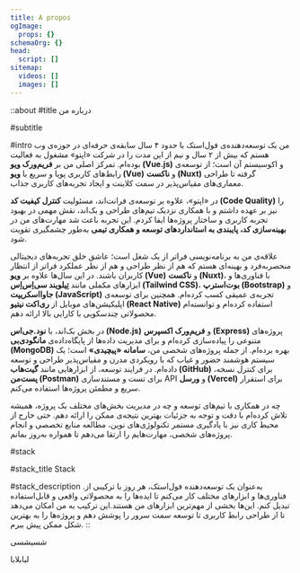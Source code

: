 ```yaml
---
title: A propos
ogImage:
  props: {}
schemaOrg: {}
head:
  script: []
sitemap:
  videos: []
  images: []
---
```


::about
#title
درباره‌ من

#subtitle
<!-- Quelques mots sur moi -->

#intro
من یک توسعه‌دهنده‌ی فول‌استک با حدود ۴ سال سابقه‌ی حرفه‌ای در حوزه‌ی وب هستم که بیش از ۲ سال و نیم از این مدت را در شرکت «اپتو» مشغول به فعالیت بوده‌ام. تمرکز اصلی من بر **فریم‌ورک ویو (Vue.js)** و اکوسیستم آن است؛ از توسعه‌ی رابط‌های کاربری پویا و سریع با **ویو (Vue)** و **ناکست (Nuxt)** گرفته تا طراحی معماری‌های مقیاس‌پذیر در سمت کلاینت و ایجاد تجربه‌های کاربری جذاب.

در «اپتو»، علاوه بر توسعه‌ی فرانت‌اند، مسئولیت **کنترل کیفیت کد (Code Quality)** را نیز بر عهده داشتم و با همکاری نزدیک تیم‌های طراحی و بک‌اند، نقش مهمی در بهبود تجربه کاربری و ساختار پروژه‌ها ایفا کردم. این تجربه باعث شد مهارت‌های من در **بهینه‌سازی کد، پایبندی به استانداردهای توسعه و همکاری تیمی** به‌طور چشمگیری تقویت شود.

علاقه‌ی من به برنامه‌نویسی فراتر از یک شغل است؛ عاشق خلق تجربه‌های دیجیتالی منحصربه‌فرد و بهینه‌ای هستم که هم از نظر طراحی و هم از نظر عملکرد فراتر از انتظار کاربران باشند. در این سال‌ها علاوه بر **ویو (Vue)** و **ناکست (Nuxt)**، با فناوری‌ها و ابزارهای مکملی مانند **تِیلویند سی‌اِس‌اِس (Tailwind CSS)**، **بوت‌استرپ (Bootstrap)** و **جاوااسکریپت (JavaScript)** تجربه‌ی عمیقی کسب کرده‌ام. همچنین برای توسعه‌ی اپلیکیشن‌های موبایل از **ری‌اکت نیتیو (React Native)** استفاده کرده‌ام و توانسته‌ام محصولاتی چندسکویی با کارایی بالا ارائه دهم.

در بخش بک‌اند، با **نود.جی‌اس (Node.js)** و **فریم‌ورک اکسپرس (Express)** پروژه‌های متنوعی را پیاده‌سازی کرده‌ام و برای مدیریت داده‌ها از پایگاه‌داده‌ی **مانگو‌دی‌بی (MongoDB)** بهره برده‌ام. از جمله پروژه‌های شخصی من، **سامانه «پیچیدی»** است؛ یک سیستم هوشمند حضور و غیاب که با رویکردی مدرن و مقیاس‌پذیر طراحی و توسعه داده‌ام. در فرایند توسعه، از ابزارهایی مانند **گیت‌هاب (GitHub)** برای کنترل نسخه، **پست‌من (Postman)** برای تست و مستندسازی API و **ورسل (Vercel)** برای استقرار سریع و مطمئن پروژه‌ها استفاده می‌کنم.

چه در همکاری با تیم‌های توسعه و چه در مدیریت بخش‌های مختلف یک پروژه، همیشه تلاش کرده‌ام با دقت و توجه به جزئیات بهترین نتیجه‌ی ممکن را ارائه دهم. حتی خارج از محیط کاری نیز با یادگیری مستمر تکنولوژی‌های نوین، مطالعه منابع تخصصی و انجام پروژه‌های شخصی، مهارت‌هایم را ارتقا می‌دهم تا همواره به‌روز بمانم.

#stack

#stack_title
Stack

#stack_description
.به‌عنوان یک توسعه‌دهنده فول‌استک، هر روز با ترکیبی از فناوری‌ها و ابزارهای مختلف کار می‌کنم تا ایده‌ها را به محصولاتی واقعی و قابل‌استفاده تبدیل کنم. این‌ها بخشی از مهم‌ترین ابزارهای من هستند.این ترکیب به من امکان می‌دهد تا از طراحی رابط کاربری تا توسعه سمت سرور را پوشش دهم و پروژه‌ها را به بهترین شکل ممکن پیش ببرم.
::

شسیشسی

لبابلابا
